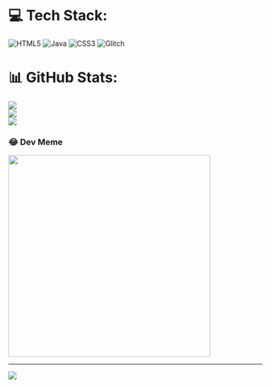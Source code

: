 
# 💻 Tech Stack:
![HTML5](https://img.shields.io/badge/html5-%23E34F26.svg?style=for-the-badge&logo=html5&logoColor=white) ![Java](https://img.shields.io/badge/java-%23ED8B00.svg?style=for-the-badge&logo=openjdk&logoColor=white) ![CSS3](https://img.shields.io/badge/css3-%231572B6.svg?style=for-the-badge&logo=css3&logoColor=white) ![Glitch](https://img.shields.io/badge/glitch-%233333FF.svg?style=for-the-badge&logo=glitch&logoColor=white)
# 📊 GitHub Stats:
![](https://github-readme-stats.vercel.app/api?username=nutt34738&theme=dark&hide_border=false&include_all_commits=false&count_private=false)<br/>
![](https://github-readme-streak-stats.herokuapp.com/?user=nutt34738&theme=dark&hide_border=false)<br/>
![](https://github-readme-stats.vercel.app/api/top-langs/?username=nutt34738&theme=dark&hide_border=false&include_all_commits=false&count_private=false&layout=compact)

### 😂 Dev Meme
<img src='https://programmerhumor.io/wp-content/uploads/2024/02/programmerhumor-io-frontend-memes-python-memes-b378bbabd65f11e.png' style="height: 400px;"/>

---
[![](https://visitcount.itsvg.in/api?id=nutt34738&icon=0&color=0)](https://visitcount.itsvg.in)

<!-- Proudly created with GPRM ( https://gprm.itsvg.in ) -->
